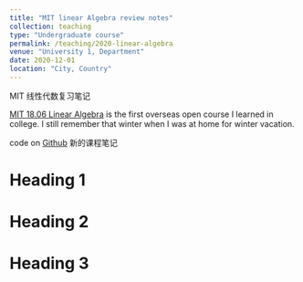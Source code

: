 ```yaml
---
title: "MIT linear Algebra review notes"
collection: teaching
type: "Undergraduate course"
permalink: /teaching/2020-linear-algebra
venue: "University 1, Department"
date: 2020-12-01
location: "City, Country"
---
```


MIT 线性代数复习笔记

[MIT 18.06 Linear Algebra](https://web.mit.edu/18.06/www/) is the first overseas open course I learned in college. I still remember that winter when I was at home for winter vacation.

code on [Github](https://github.com/mitmath/1806)
新的课程笔记

Heading 1
======

Heading 2
======

Heading 3
======
